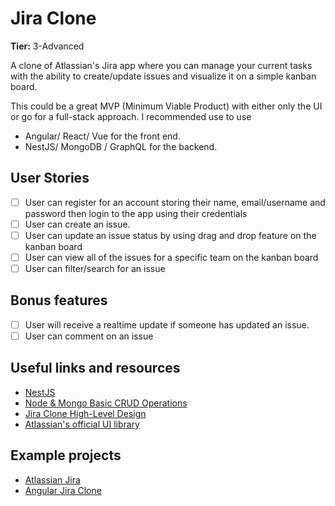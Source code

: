 # Jira Clone

**Tier:** 3-Advanced

A clone of Atlassian's Jira app where you can manage your current tasks with the ability to create/update issues and visualize it on a simple kanban board.

This could be a great MVP (Minimum Viable Product) with either only the UI or go for a full-stack approach. I recommended use to use

- Angular/ React/ Vue for the front end.
- NestJS/ MongoDB / GraphQL for the backend.

## User Stories

- [ ] User can register for an account storing their name, email/username and password then login to the app using their credentials
- [ ] User can create an issue.
- [ ] User can update an issue status by using drag and drop feature on the kanban board
- [ ] User can view all of the issues for a specific team on the kanban board
- [ ] User can filter/search for an issue

## Bonus features

- [ ] User will receive a realtime update if someone has updated an issue.
- [ ] User can comment on an issue

## Useful links and resources

- [NestJS](https://nestjs.com/)
- [Node & Mongo Basic CRUD Operations](https://codeburst.io/writing-a-crud-app-with-node-js-and-mongodb-e0827cbbdafb)
- [Jira Clone High-Level Design](https://github.com/trungk18/jira-clone-angular#high-level-design)
- [Atlassian's official UI library](https://atlaskit.atlassian.com/packages)

## Example projects

- [Atlassian Jira](https://www.atlassian.com/software/jira)
- [Angular Jira Clone](https://jira.trungk18.com/)
